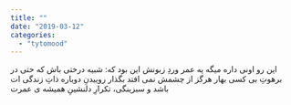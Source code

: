 ```yaml
---
title: ""
date: "2019-03-12"
categories: 
  - "tytomood"
---
```


این رو اونی داره میگه یه عمر وردِ زبونش این بود که: شبیه درختی باش که حتی در برهوتِ بی کسی بهار هرگز از چشمش نمی افتد بگذار روییدنِ دوباره ذاتِ زندگی ات باشد و سبزینگی، تکرارِ دلنشینِ همیشه ی عمرت
